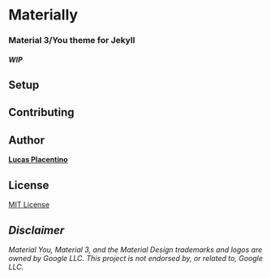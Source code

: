 # Materially
### Material 3/You theme for Jekyll

#### **_WIP_**

## Setup



## Contributing



## Author

**[Lucas Placentino](https://github.com/LucasPlacentino)**

## License

[MIT License](/LICENSE)

## _Disclaimer_

_Material You, Material 3, and the Material Design trademarks and logos are owned by Google LLC. This project is not endorsed by, or related to, Google LLC._

